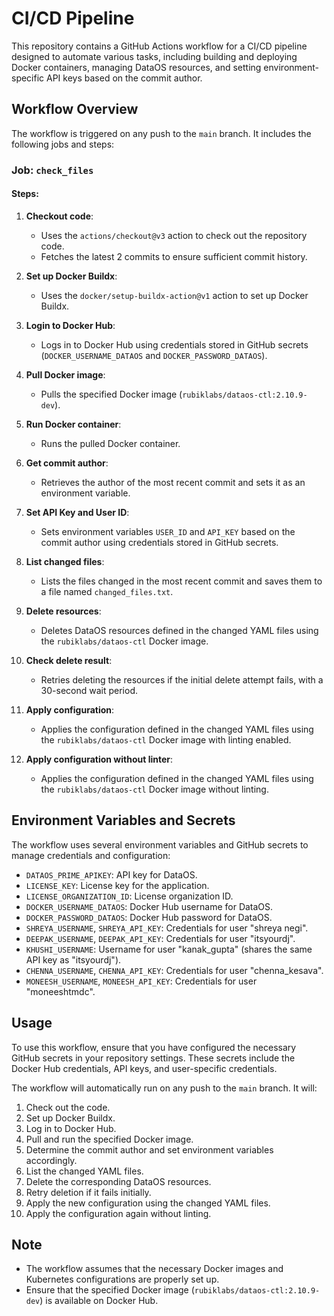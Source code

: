 # CI/CD Pipeline

This repository contains a GitHub Actions workflow for a CI/CD pipeline designed to automate various tasks, including building and deploying Docker containers, managing DataOS resources, and setting environment-specific API keys based on the commit author.

## Workflow Overview

The workflow is triggered on any push to the `main` branch. It includes the following jobs and steps:

### Job: `check_files`

#### Steps:

1. **Checkout code**:
   - Uses the `actions/checkout@v3` action to check out the repository code.
   - Fetches the latest 2 commits to ensure sufficient commit history.

2. **Set up Docker Buildx**:
   - Uses the `docker/setup-buildx-action@v1` action to set up Docker Buildx.

3. **Login to Docker Hub**:
   - Logs in to Docker Hub using credentials stored in GitHub secrets (`DOCKER_USERNAME_DATAOS` and `DOCKER_PASSWORD_DATAOS`).

4. **Pull Docker image**:
   - Pulls the specified Docker image (`rubiklabs/dataos-ctl:2.10.9-dev`).

5. **Run Docker container**:
   - Runs the pulled Docker container.

6. **Get commit author**:
   - Retrieves the author of the most recent commit and sets it as an environment variable.

7. **Set API Key and User ID**:
   - Sets environment variables `USER_ID` and `API_KEY` based on the commit author using credentials stored in GitHub secrets.

8. **List changed files**:
   - Lists the files changed in the most recent commit and saves them to a file named `changed_files.txt`.

9. **Delete resources**:
   - Deletes DataOS resources defined in the changed YAML files using the `rubiklabs/dataos-ctl` Docker image.

10. **Check delete result**:
    - Retries deleting the resources if the initial delete attempt fails, with a 30-second wait period.

11. **Apply configuration**:
    - Applies the configuration defined in the changed YAML files using the `rubiklabs/dataos-ctl` Docker image with linting enabled.

12. **Apply configuration without linter**:
    - Applies the configuration defined in the changed YAML files using the `rubiklabs/dataos-ctl` Docker image without linting.

## Environment Variables and Secrets

The workflow uses several environment variables and GitHub secrets to manage credentials and configuration:

- `DATAOS_PRIME_APIKEY`: API key for DataOS.
- `LICENSE_KEY`: License key for the application.
- `LICENSE_ORGANIZATION_ID`: License organization ID.
- `DOCKER_USERNAME_DATAOS`: Docker Hub username for DataOS.
- `DOCKER_PASSWORD_DATAOS`: Docker Hub password for DataOS.
- `SHREYA_USERNAME`, `SHREYA_API_KEY`: Credentials for user "shreya negi".
- `DEEPAK_USERNAME`, `DEEPAK_API_KEY`: Credentials for user "itsyourdj".
- `KHUSHI_USERNAME`: Username for user "kanak_gupta" (shares the same API key as "itsyourdj").
- `CHENNA_USERNAME`, `CHENNA_API_KEY`: Credentials for user "chenna_kesava".
- `MONEESH_USERNAME`, `MONEESH_API_KEY`: Credentials for user "moneeshtmdc".

## Usage

To use this workflow, ensure that you have configured the necessary GitHub secrets in your repository settings. These secrets include the Docker Hub credentials, API keys, and user-specific credentials.

The workflow will automatically run on any push to the `main` branch. It will:

1. Check out the code.
2. Set up Docker Buildx.
3. Log in to Docker Hub.
4. Pull and run the specified Docker image.
5. Determine the commit author and set environment variables accordingly.
6. List the changed YAML files.
7. Delete the corresponding DataOS resources.
8. Retry deletion if it fails initially.
9. Apply the new configuration using the changed YAML files.
10. Apply the configuration again without linting.

## Note

- The workflow assumes that the necessary Docker images and Kubernetes configurations are properly set up.
- Ensure that the specified Docker image (`rubiklabs/dataos-ctl:2.10.9-dev`) is available on Docker Hub.






